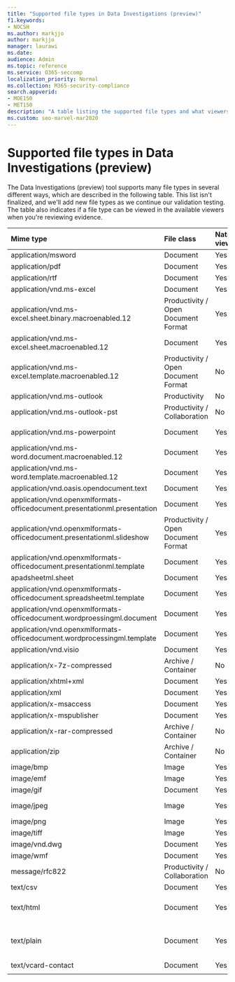 ```yaml
---
title: "Supported file types in Data Investigations (preview)"
f1.keywords:
- NOCSH
ms.author: markjjo
author: markjjo
manager: laurawi
ms.date: 
audience: Admin
ms.topic: reference
ms.service: O365-seccomp
localization_priority: Normal
ms.collection: M365-security-compliance 
search.appverid: 
- MOE150
- MET150
description: "A table listing the supported file types and what viewers they can be viewed in for Data Investigations (Preview)."
ms.custom: seo-marvel-mar2020
---
```


# Supported file types in Data Investigations (preview)

The Data Investigations (preview) tool supports many file types in several different ways, which are described in the following table. This list isn't finalized, and we'll add new file types as we continue our validation testing. The table also indicates if a file type can be viewed in the available viewers when you're reviewing evidence.

| Mime type | File class | Native viewer | Text viewer | Annotate viewer | Container extraction | Extensions |
|:------|:------|:------|:------|:------|:------|:------|
|application/msword | Document | Yes | Yes | Yes | No | .doc; .dat |
|application/pdf | Document | Yes | Yes | Yes | No | .pdf |
|application/rtf | Document | Yes | Yes | Yes | No | .rtf; .doc |
|application/vnd.ms-excel | Document | Yes | Yes | Yes | No | .xls; .dat |
|application/vnd.ms-excel.sheet.binary.macroenabled.12 | Productivity / Open Document Format | Yes | Yes | No | No | .xlsb |
|application/vnd.ms-excel.sheet.macroenabled.12 | Document | Yes | Yes | Yes | No | .xlsm |
|application/vnd.ms-excel.template.macroenabled.12 | Productivity / Open Document Format | No | Yes | No | No | .xltm |
|application/vnd.ms-outlook | Productivity | No | No | No | No | .msg |
|application/vnd.ms-outlook-pst | Productivity / Collaboration | No | No | No | Yes | .pst |
|application/vnd.ms-powerpoint | Document | Yes | Yes | Yes | No | .ppt; .pps; .pot |
|application/vnd.ms-word.document.macroenabled.12 | Document | Yes | Yes | Yes | No | .docm |
|application/vnd.ms-word.template.macroenabled.12 | Document | Yes | Yes | Yes | No | .dotm |
|application/vnd.oasis.opendocument.text | Document | Yes | Yes | Yes | No | .odt;  |
|application/vnd.openxmlformats-officedocument.presentationml.presentation | Document | Yes | Yes | Yes | No | .pptx |
|application/vnd.openxmlformats-officedocument.presentationml.slideshow | Productivity / Open Document Format | Yes | Yes | Yes | No | .ppsx |
|application/vnd.openxmlformats-officedocument.presentationml.template | Document | Yes | Yes | Yes | No | .potx |
| apadsheetml.sheet | Document | Yes | Yes | Yes | No | .xlsx |
|application/vnd.openxmlformats-officedocument.spreadsheetml.template | Document | Yes | Yes | Yes | No | .xltx |
|application/vnd.openxmlformats-officedocument.wordproessingml.document | Document | Yes | Yes | Yes | No | .docx |
|application/vnd.openxmlformats-officedocument.wordprocessingml.template | Document | Yes | Yes | Yes | No | .dotx |
|application/vnd.visio | Document | Yes | Yes | Yes | No | .vsd |
|application/x-7z-compressed | Archive / Container | No | No | No | Yes | .7z |
|application/xhtml+xml | Document | Yes | Yes | Yes | No | .xhtml |
|application/xml | Document | Yes | Yes | Yes | No | .xml |
|application/x-msaccess | Document | Yes | Yes | Yes | No | .mdb |
|application/x-mspublisher | Document | Yes | Yes | Yes | No | .pub |
|application/x-rar-compressed | Archive / Container | No | No | No | Yes | .rar |
| application/zip | Archive / Container | No | No | No | Yes | .zip |
|image/bmp | Image | Yes | Yes | Yes | No | .bmp |
|image/emf | Image | Yes | Yes | Yes | No | .emf |
|image/gif | Document | Yes | Yes | Yes | No | .gif |
|image/jpeg | Image | Yes | Yes | Yes | No | .jpg; .jpeg; .dat; .jpgt |
|image/png | Image | Yes | Yes | Yes | No | .png |
|image/tiff | Image | Yes | Yes | Yes | No | .tif |
|image/vnd.dwg | Document | Yes | Yes | Yes | No | .dwg; .dxf; |
|image/wmf | Document | Yes | Yes | Yes | No | .wmf |
| message/rfc822 | Productivity / Collaboration | No | No | No | No | .eml |
|text/csv | Document | Yes | Yes | Yes | No | .csv |
|text/html | Document | Yes | Yes | Yes | No | .html; .shtml; .htm |
|text/plain | Document | Yes | Yes | Yes | No | .txt; .css;.con; .pl; .csv; .dat |
|text/vcard-contact | Document | Yes | Yes | Yes | No | .vcf |
||||||||
